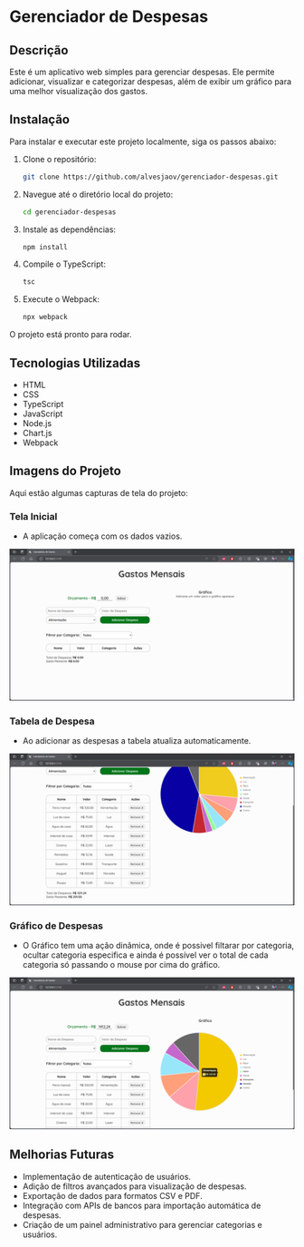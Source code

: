 # Gerenciador de Despesas

## Descrição

Este é um aplicativo web simples para gerenciar despesas. Ele permite adicionar, visualizar e categorizar despesas, além de exibir um gráfico para uma melhor visualização dos gastos.

## Instalação

Para instalar e executar este projeto localmente, siga os passos abaixo:

1. Clone o repositório:

    ```sh
    git clone https://github.com/alvesjaov/gerenciador-despesas.git
    ```

2. Navegue até o diretório local do projeto:

    ```sh
    cd gerenciador-despesas
    ```

3. Instale as dependências:

    ```sh
    npm install
    ```

4. Compile o TypeScript:

    ```sh
    tsc
    ```

5. Execute o Webpack:

    ```sh
    npx webpack
    ```

O projeto está pronto para rodar.

## Tecnologias Utilizadas

- HTML
- CSS
- TypeScript
- JavaScript
- Node.js
- Chart.js
- Webpack

## Imagens do Projeto

Aqui estão algumas capturas de tela do projeto:

### Tela Inicial

- A aplicação começa com os dados vazios.

![Tela Inicial](/src/assets/img/capturade%20tela_01.png)

### Tabela de Despesa

- Ao adicionar as despesas a tabela atualiza automaticamente.

![Adicionar Despesa](/src/assets/img/capturade%20tela_02.png)

### Gráfico de Despesas
- O Gráfico tem uma ação dinâmica, onde é possivel filtarar por categoria, ocultar categoria especifica e ainda é possível ver o total de cada categoria só passando o mouse por cima do gráfico.

![Gráfico de Despesas](/src/assets/img/capturade%20tela_03.png)

## Melhorias Futuras

- Implementação de autenticação de usuários.
- Adição de filtros avançados para visualização de despesas.
- Exportação de dados para formatos CSV e PDF.
- Integração com APIs de bancos para importação automática de despesas.
- Criação de um painel administrativo para gerenciar categorias e usuários.
